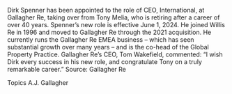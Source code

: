 Dirk Spenner has been appointed to the role of CEO, International, at Gallagher Re, taking over from Tony Melia, who is retiring after a career of over 40 years. Spenner’s new role is effective June 1, 2024.
He joined Willis Re in 1996 and moved to Gallagher Re through the 2021 acquisition. He currently runs the Gallagher Re EMEA business – which has seen substantial growth over many years – and is the co-head of the Global Property Practice.
Gallagher Re’s CEO, Tom Wakefield, commented: “I wish Dirk every success in his new role, and congratulate Tony on a truly remarkable career.”
Source: Gallagher Re

Topics
A.J. Gallagher
